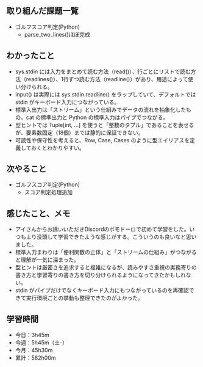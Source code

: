 ## 取り組んだ課題一覧
- ゴルフスコア判定(Python)
  - parse_two_lines()ほぼ完成
## わかったこと
- sys.stdin には入力をまとめて読む方法（read()）、行ごとにリストで読む方法（readlines()）、1行ずつ読む方法（readline()）があり、用途によって使い分けられる。
- input() は実際には sys.stdin.readline() をラップしていて、デフォルトでは stdin がキーボード入力につながっている。
- 標準入出力は「ストリーム」という仕組みでデータの流れを抽象化したもの。cat の標準出力と Python の標準入力はパイプでつながる。
- 型ヒントでは Tuple[int, ...] を使うと「整数のタプル」であることを表せるが、要素数固定（18個）までは静的に保証できない。
- 可読性や保守性を考えると、Row, Case, Cases のように型エイリアスを定義しておくとわかりやすい。
## 次やること
- ゴルフスコア判定(Python)
  - スコア判定処理追加
## 感じたこと、メモ
- アイさんからお誘いいただきDiscordのポモドーロで初めて学習をした。いつもより没頭して学習できたような感じがする。こういうのも良いなと思いました。
- 標準入力まわりは「便利関数の正体」と「ストリームの仕組み」がつながると理解が一気に深まった。
- 型ヒントは厳密さを追求すると複雑になるが、読みやすさ重視の実務寄りの書き方と学習寄りの書き方を切り分けられるようになってきたかもしれない。
- stdin がパイプだけでなくキーボード入力にもつながっているのを再確認できて実行環境ごとの挙動も整理できたのがよかった。
## 学習時間
- 今日：3h45m
- 今週：5h45m（土-）
- 今月：45h30m
- 累計：582h00m